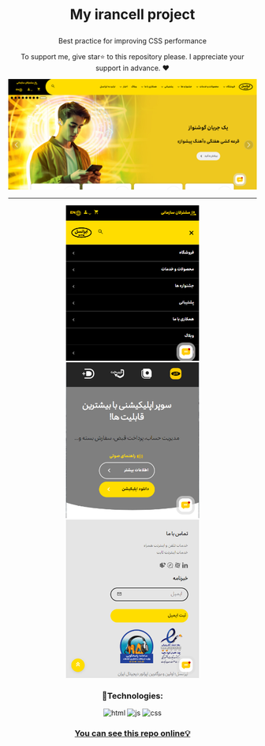 # <p align="center">My irancell project</p>

<p align="center">Best practice for improving CSS performance</p>
<p align="center">To support me, give star⭐ to this repository please.
I appreciate your support in advance. ❤</p>

<section width="100%" display="flex" align="center" justify-content="center" gap="2rem">
<img src="images/readme01.png" />
  <hr/>
<img src="images/readme02.png" width="270" />
<img src="images/readme03.png" width="270" />
<img src="images/readme04.png" width="270" />
</section>

### <p align="center">🔧Technologies:</p>
<div align="center" >
  
![html](https://img.shields.io/badge/HTML5-E34F26?style=for-the-badge&logo=html5&logoColor=white)
![js](https://img.shields.io/badge/JavaScript-323330?style=for-the-badge&logo=javascript&logoColor=F7DF1E)
![css](https://img.shields.io/badge/CSS3-1572B6?style=for-the-badge&logo=css3&logoColor=white)
  
</div>

<h3 align="center"><a href="https://negar-karimnejad.github.io/irancell/" target="_blank">You can see this repo online💡</a></h3>
